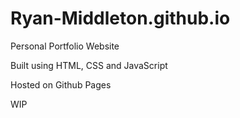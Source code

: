 # Ryan-Middleton.github.io
Personal Portfolio Website

Built using HTML, CSS and JavaScript

Hosted on Github Pages

WIP
